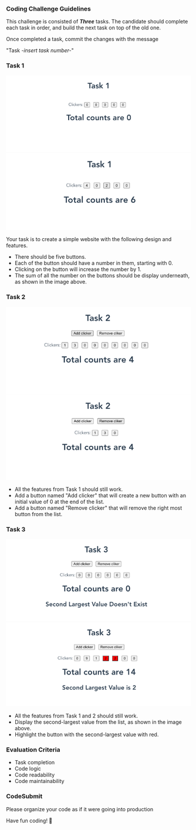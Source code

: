 ### Coding Challenge Guidelines
This challenge is consisted of **_Three_** tasks. 
The candidate should complete each task in order, and build the next task on top of the old one.

Once completed a task, commit the changes with the message 

"Task _-insert task number-_"

### Task 1

![task_1_1.png](design%2Ftask_1_1.png)
![task_1_2.png](design%2Ftask_1_2.png)

Your task is to create a simple website with the following design and features.

- There should be five buttons.
- Each of the button should have a number in them, starting with 0.
- Clicking on the button will increase the number by 1.
- The sum of all the number on the buttons should be display underneath, as shown in the image above.

### Task 2
![task_2_2.png](design%2Ftask_2_2.png)
![task_2_3.png](design%2Ftask_2_3.png)

- All the features from Task 1 should still work.
- Add a button named "Add clicker" that will create a new button with an initial value of 0 at the end of the list.
- Add a button named "Remove clicker" that will remove the right most button from the list.

### Task 3
![task_3_1.png](design%2Ftask_3_1.png)
![task_3_2.png](design%2Ftask_3_2.png)

- All the features from Task 1 and 2 should still work.
- Display the second-largest value from the list, as shown in the image above.
- Highlight the button with the second-largest value with red.


### Evaluation Criteria

- Task completion
- Code logic
- Code readability
- Code maintainability

### CodeSubmit

Please organize your code as if it were
going into production

Have fun coding! 🚀
